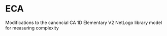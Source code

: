 # ECA
Modifications to the canoncial CA 1D Elementary V2 NetLogo library model for measuring complexity
